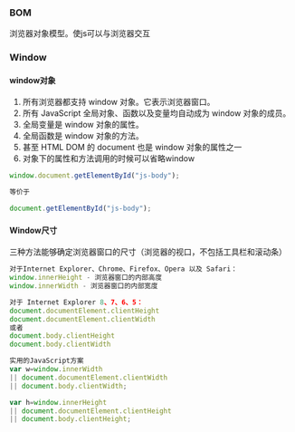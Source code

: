 ### BOM
浏览器对象模型。使js可以与浏览器交互

### Window

#### window对象

1. 所有浏览器都支持 window 对象。它表示浏览器窗口。
2. 所有 JavaScript 全局对象、函数以及变量均自动成为 window 对象的成员。
3. 全局变量是 window 对象的属性。
4. 全局函数是 window 对象的方法。
5. 甚至 HTML DOM 的 document 也是 window 对象的属性之一
6. 对象下的属性和方法调用的时候可以省略window

```js
window.document.getElementById("js-body");

等价于

document.getElementById("js-body");
```

#### Window尺寸
三种方法能够确定浏览器窗口的尺寸（浏览器的视口，不包括工具栏和滚动条）

```js
对于Internet Explorer、Chrome、Firefox、Opera 以及 Safari：
window.innerHeight - 浏览器窗口的内部高度
window.innerWidth - 浏览器窗口的内部宽度

对于 Internet Explorer 8、7、6、5：
document.documentElement.clientHeight
document.documentElement.clientWidth
或者
document.body.clientHeight
document.body.clientWidth

实用的JavaScript方案
var w=window.innerWidth
|| document.documentElement.clientWidth
|| document.body.clientWidth;

var h=window.innerHeight
|| document.documentElement.clientHeight
|| document.body.clientHeight;

```